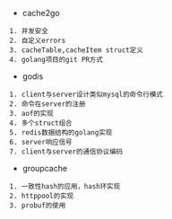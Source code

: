 
- cache2go
```
1. 并发安全
2. 自定义errors
3. cacheTable,cacheItem struct定义
4. golang项目的git PR方式
```

- godis
```
1. client与server设计类似mysql的命令行模式
2. 命令在server的注册
3. aof的实现
4. 多个struct组合
5. redis数据结构的golang实现
6. server响应信号
7. client与server的通信协议编码
```

- groupcache
```
1. 一致性hash的应用，hash环实现
2. httppool的实现
3. probuf的使用
```
